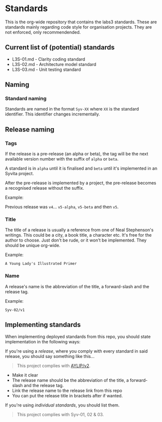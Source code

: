 # Standards

This is the org-wide repository that contains the labs3 standards. These are standards mainly regarding code style for organisation projects. They are not enforced, only recommendended.

## Current list of (potential) standards

* L3S-01.md - Clarity coding standard
* L3S-02.md - Architecture model standard
* L3S-03.md - Unit testing standard

## Naming

### Standard naming

Standards are named in the format `Syv-XX` where `XX` is the standard identifier. This identifier changes incrementally.

## Release naming

### Tags

If the release is a pre-release (an alpha or beta), the tag will be the next available version number with the suffix of `alpha` or `beta`.

A standard is in `alpha` until it is finalised and `beta` until it's implemented in an Syvita project.

After the pre-release is implemented by a project, the pre-release becomes a recognised release without the suffix.

Example:

Previous release was `v4`...
`v5-alpha`, `v5-beta` and then `v5`.

### Title

The title of a release is usually a reference from one of Neal Stephenson's writings. This could be a city, a book title, a character etc. It's free for the author to choose. Just don't be rude, or it won't be implemented. They should be unique org-wide.

Example:

`A Young Lady's Illustrated Primer`

### Name

A release's name is the abbreviation of the title, a forward-slash and the release tag.

Example:

`Syv-02/v1`

## Implementing standards

When implementing deployed standards from this repo, you should state implementation in the following ways:

If you're using a *release*, where you comply with every standard in said release, you should say something like this...

> This project complies with [AYLIP/v2](https://github.com/labs3/standards/releases/tag/v2).

- Make it clear
- The release name should be the abbreviation of the title, a forward-slash and the release tag.
- Link the release name to the release link from this repo
- You can put the release title in brackets after if wanted.

If you're using *individual standards*, you should list them.

> This project complies with Syv-01, 02 & 03.
